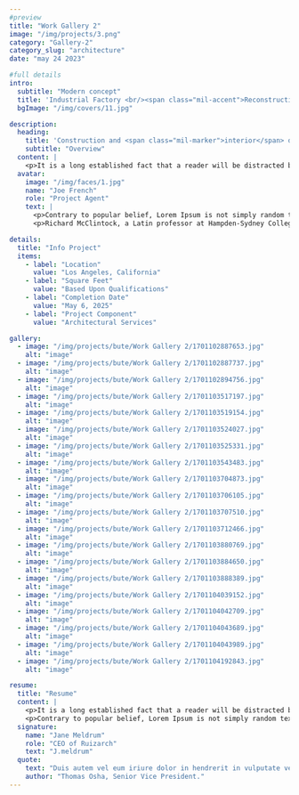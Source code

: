 ```yaml
---
#preview
title: "Work Gallery 2"
image: "/img/projects/3.png"
category: "Gallery-2"
category_slug: "architecture"
date: "may 24 2023"

#full details
intro:
  subtitle: "Modern concept"
  title: 'Industrial Factory <br/><span class="mil-accent">Reconstruction</span>'
  bgImage: "/img/covers/11.jpg"

description:
  heading:
    title: 'Construction and <span class="mil-marker">interior</span> design'
    subtitle: "Overview"
  content: |
    <p>It is a long established fact that a reader will be distracted by the readable content of a page when looking at its layout. The point of using Lorem Ipsum is that it has a more-or-less normal distribution of letters, as opposed to using 'Content here, content here', making it look like readable English. Many desktop publishing packages and web page editors now use Lorem Ipsum as their default model text, and a search for 'lorem ipsum' will uncover many web sites still in their infancy. Various versions have evolved over the years, sometimes by accident, sometimes on purpose (injected humour and the like).</p>
  avatar:
    image: "/img/faces/1.jpg"
    name: "Joe French"
    role: "Project Agent"
    text: |
      <p>Contrary to popular belief, Lorem Ipsum is not simply random text. It has roots in a piece of classical Latin literature from 45 BC, making it over 2000 years old.</p>
      <p>Richard McClintock, a Latin professor at Hampden-Sydney College in Virginia, looked up one of the more obscure Latin words, consectetur, from a Lorem Ipsum passage, and going through the cites of the word in classical literature, discovered the undoubtable source.</p>

details:
  title: "Info Project"
  items:
    - label: "Location"
      value: "Los Angeles, California"
    - label: "Square Feet"
      value: "Based Upon Qualifications"
    - label: "Completion Date"
      value: "May 6, 2025"
    - label: "Project Component"
      value: "Architectural Services"

gallery:
  - image: "/img/projects/bute/Work Gallery 2/1701102887653.jpg"
    alt: "image"
  - image: "/img/projects/bute/Work Gallery 2/1701102887737.jpg"
    alt: "image"
  - image: "/img/projects/bute/Work Gallery 2/1701102894756.jpg"
    alt: "image"
  - image: "/img/projects/bute/Work Gallery 2/1701103517197.jpg"
    alt: "image"
  - image: "/img/projects/bute/Work Gallery 2/1701103519154.jpg"
    alt: "image"
  - image: "/img/projects/bute/Work Gallery 2/1701103524027.jpg"
    alt: "image"
  - image: "/img/projects/bute/Work Gallery 2/1701103525331.jpg"
    alt: "image"
  - image: "/img/projects/bute/Work Gallery 2/1701103543483.jpg"
    alt: "image"
  - image: "/img/projects/bute/Work Gallery 2/1701103704873.jpg"
    alt: "image"
  - image: "/img/projects/bute/Work Gallery 2/1701103706105.jpg"
    alt: "image"
  - image: "/img/projects/bute/Work Gallery 2/1701103707510.jpg"
    alt: "image"
  - image: "/img/projects/bute/Work Gallery 2/1701103712466.jpg"
    alt: "image"
  - image: "/img/projects/bute/Work Gallery 2/1701103880769.jpg"
    alt: "image"
  - image: "/img/projects/bute/Work Gallery 2/1701103884650.jpg"
    alt: "image"
  - image: "/img/projects/bute/Work Gallery 2/1701103888389.jpg"
    alt: "image"
  - image: "/img/projects/bute/Work Gallery 2/1701104039152.jpg"
    alt: "image"
  - image: "/img/projects/bute/Work Gallery 2/1701104042709.jpg"
    alt: "image"
  - image: "/img/projects/bute/Work Gallery 2/1701104043689.jpg"
    alt: "image"
  - image: "/img/projects/bute/Work Gallery 2/1701104043989.jpg"
    alt: "image"
  - image: "/img/projects/bute/Work Gallery 2/1701104192843.jpg"
    alt: "image"

resume:
  title: "Resume"
  content: |
    <p>It is a long established fact that a reader will be distracted by the readable content of a page when looking at its layout. The point of using Lorem Ipsum is that it has a more-or-less normal distribution of letters, as opposed to using 'Content here, content here', making it look like readable English. Many desktop publishing packages and web page editors now use Lorem Ipsum as their default model text, and a search for 'lorem ipsum' will uncover many web sites still in their infancy. Various versions have evolved over the years, sometimes by accident, sometimes on purpose (injected humour and the like).</p>
    <p>Contrary to popular belief, Lorem Ipsum is not simply random text. It has roots in a piece of classical Latin literature from 45 BC, making it over 2000 years old. Richard McClintock, a Latin professor at Hampden-Sydney College in Virginia, looked up one of the more obscure Latin words, consectetur, from a Lorem Ipsum passage, and going through the cites of the word in classical literature, discovered the undoubtable source.</p>
  signature:
    name: "Jane Meldrum"
    role: "CEO of Ruizarch"
    text: "J.meldrum"
  quote:
    text: "Duis autem vel eum iriure dolor in hendrerit in vulputate velit esse molestie consequat"
    author: "Thomas Osha, Senior Vice President."
---
```

